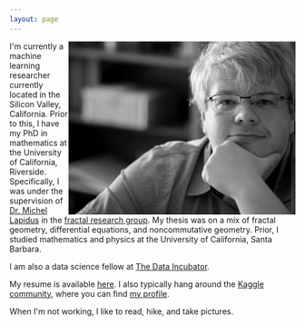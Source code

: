 ```yaml
---
layout: page
---
```


<img src='assets/personal.jpg' style="width:400px;" align="right">

I'm currently a machine learning researcher currently located in the Silicon Valley, California. Prior to this, I have my PhD in mathematics at the University of California, Riverside. Specifically, I was under the supervision of [Dr. Michel Lapidus](http://math.ucr.edu/~lapidus/) in the [fractal research group](http://www.math.ucr.edu/~frgmpds/). My thesis was on a mix of fractal geometry, differential equations, and noncommutative geometry. Prior, I studied mathematics and physics at the University of California, Santa Barbara.

I am also a data science fellow at [The Data Incubator](https://www.thedataincubator.com).

My resume is available [here](/assets/Resume.pdf). I also typically hang around the [Kaggle community](https://www.kaggle.com), where you can find [my profile](https://www.kaggle.com/frankkloster).

When I'm not working, I like to read, hike, and take pictures.
